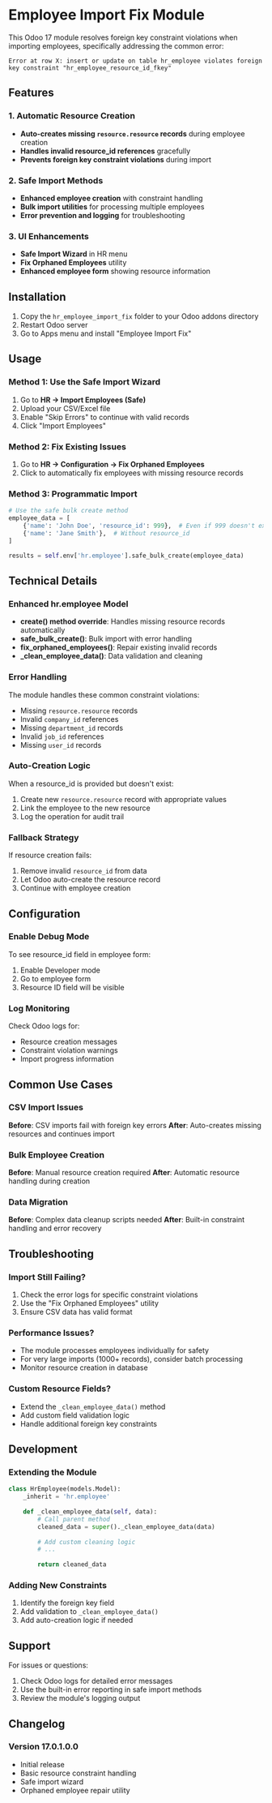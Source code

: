 # Employee Import Fix Module

This Odoo 17 module resolves foreign key constraint violations when importing employees, specifically addressing the common error:

```
Error at row X: insert or update on table hr_employee violates foreign key constraint "hr_employee_resource_id_fkey"
```

## Features

### 1. Automatic Resource Creation
- **Auto-creates missing `resource.resource` records** during employee creation
- **Handles invalid resource_id references** gracefully
- **Prevents foreign key constraint violations** during import

### 2. Safe Import Methods
- **Enhanced employee creation** with constraint handling
- **Bulk import utilities** for processing multiple employees
- **Error prevention and logging** for troubleshooting

### 3. UI Enhancements
- **Safe Import Wizard** in HR menu
- **Fix Orphaned Employees** utility
- **Enhanced employee form** showing resource information

## Installation

1. Copy the `hr_employee_import_fix` folder to your Odoo addons directory
2. Restart Odoo server
3. Go to Apps menu and install "Employee Import Fix"

## Usage

### Method 1: Use the Safe Import Wizard
1. Go to **HR → Import Employees (Safe)**
2. Upload your CSV/Excel file
3. Enable "Skip Errors" to continue with valid records
4. Click "Import Employees"

### Method 2: Fix Existing Issues
1. Go to **HR → Configuration → Fix Orphaned Employees**
2. Click to automatically fix employees with missing resource records

### Method 3: Programmatic Import
```python
# Use the safe bulk create method
employee_data = [
    {'name': 'John Doe', 'resource_id': 999},  # Even if 999 doesn't exist
    {'name': 'Jane Smith'},  # Without resource_id
]

results = self.env['hr.employee'].safe_bulk_create(employee_data)
```

## Technical Details

### Enhanced hr.employee Model
- **create() method override**: Handles missing resource records automatically
- **safe_bulk_create()**: Bulk import with error handling
- **fix_orphaned_employees()**: Repair existing invalid records
- **_clean_employee_data()**: Data validation and cleaning

### Error Handling
The module handles these common constraint violations:
- Missing `resource.resource` records
- Invalid `company_id` references
- Missing `department_id` records
- Invalid `job_id` references
- Missing `user_id` records

### Auto-Creation Logic
When a resource_id is provided but doesn't exist:
1. Create new `resource.resource` record with appropriate values
2. Link the employee to the new resource
3. Log the operation for audit trail

### Fallback Strategy
If resource creation fails:
1. Remove invalid `resource_id` from data
2. Let Odoo auto-create the resource record
3. Continue with employee creation

## Configuration

### Enable Debug Mode
To see resource_id field in employee form:
1. Enable Developer mode
2. Go to employee form
3. Resource ID field will be visible

### Log Monitoring
Check Odoo logs for:
- Resource creation messages
- Constraint violation warnings
- Import progress information

## Common Use Cases

### CSV Import Issues
**Before**: CSV imports fail with foreign key errors
**After**: Auto-creates missing resources and continues import

### Bulk Employee Creation
**Before**: Manual resource creation required
**After**: Automatic resource handling during creation

### Data Migration
**Before**: Complex data cleanup scripts needed
**After**: Built-in constraint handling and error recovery

## Troubleshooting

### Import Still Failing?
1. Check the error logs for specific constraint violations
2. Use the "Fix Orphaned Employees" utility
3. Ensure CSV data has valid format

### Performance Issues?
- The module processes employees individually for safety
- For very large imports (1000+ records), consider batch processing
- Monitor resource creation in database

### Custom Resource Fields?
- Extend the `_clean_employee_data()` method
- Add custom field validation logic
- Handle additional foreign key constraints

## Development

### Extending the Module
```python
class HrEmployee(models.Model):
    _inherit = 'hr.employee'
    
    def _clean_employee_data(self, data):
        # Call parent method
        cleaned_data = super()._clean_employee_data(data)
        
        # Add custom cleaning logic
        # ...
        
        return cleaned_data
```

### Adding New Constraints
1. Identify the foreign key field
2. Add validation to `_clean_employee_data()`
3. Add auto-creation logic if needed

## Support

For issues or questions:
1. Check Odoo logs for detailed error messages
2. Use the built-in error reporting in safe import methods
3. Review the module's logging output

## Changelog

### Version 17.0.1.0.0
- Initial release
- Basic resource constraint handling
- Safe import wizard
- Orphaned employee repair utility
